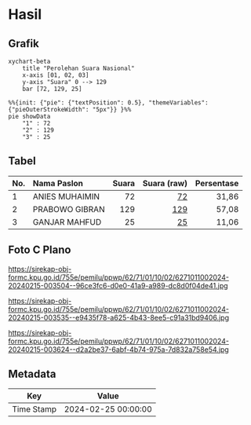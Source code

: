 # Hasil

## Grafik

```mermaid
xychart-beta
    title "Perolehan Suara Nasional"
    x-axis [01, 02, 03]
    y-axis "Suara" 0 --> 129
    bar [72, 129, 25]
```

```mermaid
%%{init: {"pie": {"textPosition": 0.5}, "themeVariables": {"pieOuterStrokeWidth": "5px"}} }%%
pie showData
    "1" : 72
    "2" : 129
    "3" : 25
```

## Tabel

| No. | Nama Paslon    | Suara | Suara (raw) | Persentase |
|:--- |:-------------- | -----:| -----------:| ----------:|
| 1   | ANIES MUHAIMIN | 72    | [72][p-1]   | 31,86      |
| 2   | PRABOWO GIBRAN | 129   | [129][p-2]  | 57,08      |
| 3   | GANJAR MAHFUD  | 25    | [25][p-3]   | 11,06      |


[p-1]: https://github.com/gigit-pemilu/pemilu-2024/blob/main/pilpres/hitung-suara/sub/62-kalimantan-tengah/sub/71-kota-palangkaraya/sub/01-pahandut/sub/1002-panarung/sub/024-tps/sub/paslon-1.txt
[p-2]: https://github.com/gigit-pemilu/pemilu-2024/blob/main/pilpres/hitung-suara/sub/62-kalimantan-tengah/sub/71-kota-palangkaraya/sub/01-pahandut/sub/1002-panarung/sub/024-tps/sub/paslon-2.txt
[p-3]: https://github.com/gigit-pemilu/pemilu-2024/blob/main/pilpres/hitung-suara/sub/62-kalimantan-tengah/sub/71-kota-palangkaraya/sub/01-pahandut/sub/1002-panarung/sub/024-tps/sub/paslon-3.txt

## Foto C Plano

https://sirekap-obj-formc.kpu.go.id/755e/pemilu/ppwp/62/71/01/10/02/6271011002024-20240215-003504--96ce3fc6-d0e0-41a9-a989-dc8d0f04de41.jpg

https://sirekap-obj-formc.kpu.go.id/755e/pemilu/ppwp/62/71/01/10/02/6271011002024-20240215-003535--e9435f78-a625-4b43-8ee5-c91a31bd9406.jpg

https://sirekap-obj-formc.kpu.go.id/755e/pemilu/ppwp/62/71/01/10/02/6271011002024-20240215-003624--d2a2be37-6abf-4b74-975a-7d832a758e54.jpg


## Metadata

| Key        | Value               |
| ---------- | ------------------- |
| Time Stamp | 2024-02-25 00:00:00 |



